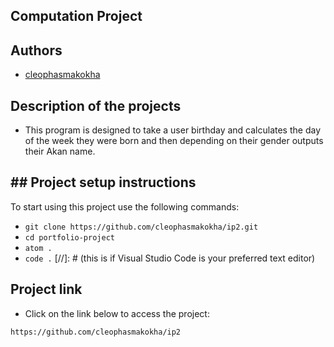## Computation Project

## Authors
- [cleophasmakokha](https://github.com/cleophasmakokha)

## Description of the projects
- This program is designed to take a user birthday and calculates the day of the week they were born and then depending on their gender outputs their Akan name.

## ## Project setup instructions
To start using this project use the following commands:

- `git clone https://github.com/cleophasmakokha/ip2.git`
- `cd portfolio-project`
- `atom .`
- `code .` [//]: # (this is if Visual Studio Code is your preferred text editor)

## Project link
- Click on the link below to access the project:

`https://github.com/cleophasmakokha/ip2`

